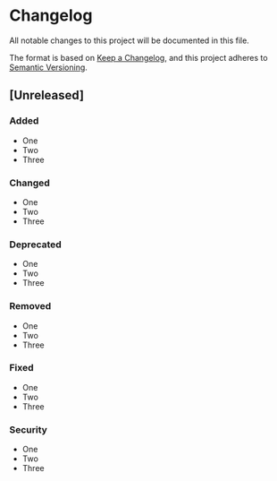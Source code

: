 # Changelog

All notable changes to this project will be documented in this file.

The format is based on [Keep a Changelog](https://keepachangelog.com/en/1.0.0/),
and this project adheres to [Semantic Versioning](https://semver.org/spec/v2.0.0.html).

## [Unreleased]

### Added

- One
- Two
- Three

### Changed

- One
- Two
- Three

### Deprecated

- One
- Two
- Three

### Removed

- One
- Two
- Three

### Fixed

- One
- Two
- Three

### Security

- One
- Two
- Three

